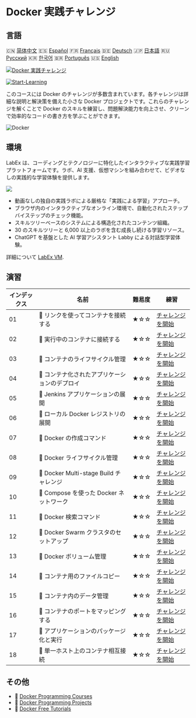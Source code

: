 # Docker 実践チャレンジ

## 言語

🇨🇳 [简体中文](README_zh.md) 🇪🇸 [Español](README_es.md) 🇫🇷 [Français](README_fr.md) 🇩🇪 [Deutsch](README_de.md) 🇯🇵 [日本語](README_ja.md) 🇷🇺 [Русский](README_ru.md) 🇰🇷 [한국어](README_ko.md) 🇧🇷 [Português](README_pt.md) 🇺🇸 [English](README.md) 

[![Docker 実践チャレンジ](https://cover-creator.labex.io/docker-practice-challenges.png?lang=ja)](https://labex.io/ja/courses/docker-practice-challenges)

[![Start-Learning](https://img.shields.io/badge/Start-Learning-whitesmoke?style=for-the-badge)](https://labex.io/ja/courses/docker-practice-challenges)

このコースには Docker のチャレンジが多数含まれています。各チャレンジは詳細な説明と解決策を備えた小さな Docker プロジェクトです。これらのチャレンジを解くことで Docker のスキルを練習し、問題解決能力を向上させ、クリーンで効率的なコードの書き方を学ぶことができます。

![Docker](https://img.shields.io/badge/Docker-whitesmoke?style=for-the-badge&logo=docker)


## 環境

LabEx は、コーディングとテクノロジーに特化したインタラクティブな実践学習プラットフォームです。ラボ、AI 支援、仮想マシンを組み合わせて、ビデオなしの実践的な学習体験を提供します。

![](https://tutorial-screenshot.getvm.io/images/vm-1725247253.png)

- 動画なしの独自の実践ラボによる厳格な「実践による学習」アプローチ。
- ブラウザ内のインタラクティブなオンライン環境で、自動化されたステップバイステップのチェック機能。
- スキルツリーベースのシステムによる構造化されたコンテンツ組織。
- 30 のスキルツリーと 6,000 以上のラボを含む成長し続ける学習リソース。
- ChatGPT を基盤とした AI 学習アシスタント Labby による対話型学習体験。

詳細について [LabEx VM](https://support.labex.io/using-labex/virtual-machine).

## 演習

|   インデックス | 名前                                          | 難易度   | 練習                                                                                                                       |
|----------------|-----------------------------------------------|----------|----------------------------------------------------------------------------------------------------------------------------|
|             01 | 🎯 リンクを使ってコンテナを接続する           | ★☆☆      | <a target='_blank' href='https://labex.io/ja/tutorials/docker-connect-containers-with-link-49351'>チャレンジを開始</a>     |
|             02 | 🎯 実行中のコンテナに接続する                 | ★☆☆      | <a target='_blank' href='https://labex.io/ja/labs/docker-connect-to-running-container-15812'>チャレンジを開始</a>          |
|             03 | 🎯 コンテナのライフサイクル管理               | ★☆☆      | <a target='_blank' href='https://labex.io/ja/labs/docker-container-lifecycle-management-7767'>チャレンジを開始</a>         |
|             04 | 🎯 コンテナ化されたアプリケーションのデプロイ | ★☆☆      | <a target='_blank' href='https://labex.io/ja/labs/docker-deploy-containerized-applications-16240'>チャレンジを開始</a>     |
|             05 | 🎯 Jenkins アプリケーションの展開             | ★☆☆      | <a target='_blank' href='https://labex.io/ja/labs/docker-deploying-jenkins-application-18264'>チャレンジを開始</a>         |
|             06 | 🎯 ローカル Docker レジストリの展開           | ★☆☆      | <a target='_blank' href='https://labex.io/ja/labs/docker-deploying-local-docker-registry-17804'>チャレンジを開始</a>       |
|             07 | 🎯 Docker の作成コマンド                      | ★☆☆      | <a target='_blank' href='https://labex.io/ja/tutorials/docker-docker-create-command-15817'>チャレンジを開始</a>            |
|             08 | 🎯 Docker ライフサイクル管理                  | ★☆☆      | <a target='_blank' href='https://labex.io/ja/labs/docker-docker-lifecycle-management-16232'>チャレンジを開始</a>           |
|             09 | 🎯 Docker Multi-stage Build チャレンジ        | ★☆☆      | <a target='_blank' href='https://labex.io/ja/labs/docker-docker-multi-stage-build-challenge-15810'>チャレンジを開始</a>    |
|             10 | 🎯 Compose を使った Docker ネットワーク       | ★☆☆      | <a target='_blank' href='https://labex.io/ja/labs/docker-docker-network-with-compose-15003'>チャレンジを開始</a>           |
|             11 | 🎯 Docker 検索コマンド                        | ★☆☆      | <a target='_blank' href='https://labex.io/ja/labs/docker-docker-search-command-16016'>チャレンジを開始</a>                 |
|             12 | 🎯 Docker Swarm クラスタのセットアップ        | ★☆☆      | <a target='_blank' href='https://labex.io/ja/labs/docker-setting-up-docker-swarm-cluster-22289'>チャレンジを開始</a>       |
|             13 | 🎯 Docker ボリューム管理                      | ★☆☆      | <a target='_blank' href='https://labex.io/ja/tutorials/docker-docker-volume-management-7769'>チャレンジを開始</a>          |
|             14 | 🎯 コンテナ用のファイルコピー                 | ★☆☆      | <a target='_blank' href='https://labex.io/ja/labs/docker-file-copy-for-containers-15813'>チャレンジを開始</a>              |
|             15 | 🎯 コンテナ内のデータ管理                     | ★☆☆      | <a target='_blank' href='https://labex.io/ja/tutorials/docker-manage-data-in-containers-15896'>チャレンジを開始</a>        |
|             16 | 🎯 コンテナのポートをマッピングする           | ★☆☆      | <a target='_blank' href='https://labex.io/ja/labs/docker-map-the-container-ports-16309'>チャレンジを開始</a>               |
|             17 | 🎯 アプリケーションのパッケージ化と実行       | ★☆☆      | <a target='_blank' href='https://labex.io/ja/labs/docker-package-and-run-applications-16242'>チャレンジを開始</a>          |
|             18 | 🎯 単一ホスト上のコンテナ相互接続             | ★☆☆      | <a target='_blank' href='https://labex.io/ja/labs/docker-single-host-container-interconnection-18452'>チャレンジを開始</a> |

## その他

- 🔗 [Docker Programming Courses](https://github.com/labex-labs/awesome-programming-courses)
- 🔗 [Docker Programming Projects](https://github.com/labex-labs/awesome-programming-projects)
- 🔗 [Docker Free Tutorials](https://github.com/labex-labs/docker-free-tutorials)

